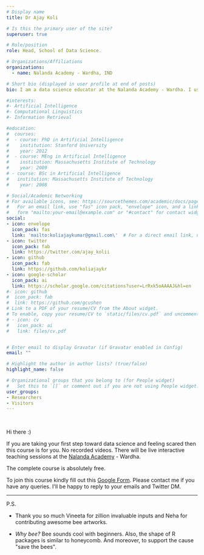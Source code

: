```yaml
---
# Display name
title: Dr Ajay Koli

# Is this the primary user of the site?
superuser: true

# Role/position
role: Head, School of Data Science.

# Organizations/Affiliations
organizations: 
  - name: Nalanda Academy - Wardha, IND

# Short bio (displayed in user profile at end of posts)
bio: I am a data science educator at the Nalanda Academy - Wardha. I use R and RStudio to teach data science, statistics, and research methods.

#interests:
#- Artificial Intelligence
#- Computational Linguistics
#- Information Retrieval

#education:
#  courses:
#  - course: PhD in Artificial Intelligence
#    institution: Stanford University
#    year: 2012
#  - course: MEng in Artificial Intelligence
#    institution: Massachusetts Institute of Technology
#    year: 2009
# - course: BSc in Artificial Intelligence
#   institution: Massachusetts Institute of Technology
#    year: 2008

# Social/Academic Networking
# For available icons, see: https://sourcethemes.com/academic/docs/page-builder/#icons
#   For an email link, use "fas" icon pack, "envelope" icon, and a link in the
#   form "mailto:your-email@example.com" or "#contact" for contact widget.
social:
- icon: envelope
  icon_pack: fas
  link: 'mailto:koliajaykumar@gmail.com\'  # For a direct email link, use
- icon: twitter
  icon_pack: fab
  link: https://twitter.com/ajay_kolii
- icon: github
  icon_pack: fab
  link: https://github.com/koliajaykr
- icon: google-scholar
  icon_pack: ai
  link: https://scholar.google.com/citations?user=LrRxk5oAAAAJ&hl=en 
#- icon: github
#  icon_pack: fab
#  link: https://github.com/gcushen
# Link to a PDF of your resume/CV from the About widget.
# To enable, copy your resume/CV to `static/files/cv.pdf` and uncomment the lines below.
# - icon: cv
#   icon_pack: ai
#   link: files/cv.pdf


# Enter email to display Gravatar (if Gravatar enabled in Config)
email: ""

# Highlight the author in author lists? (true/false)
highlight_name: false

# Organizational groups that you belong to (for People widget)
#   Set this to `[]` or comment out if you are not using People widget.
user_groups:
- Researchers
- Visitors
---
```


<br>

Hi there :) 

If you are taking your first step toward data science and feeling scared then this course is for you. No recorded videos. There will be live interactive teaching sessions at the [Nalanda Academy](https://nalanda-academy.org/) - Wardha.

The complete course is absolutely free.

To join this course kindly fill out this [Google Form](https://forms.gle/CN4guCNgnzLGACgW9). Please contact me if you have any queries. I'll be happy to reply to your emails and Twitter DM. 

----

P.S. 

- Thank you so much Vineeta for zillion invaluable inputs and Neha for contributing awesome bee artworks.

- *Why bee?* Bee sounds cool with beginners. Also, the shape of R packages is similar to honeycomb. And moreover, to support the cause "save the bees".
